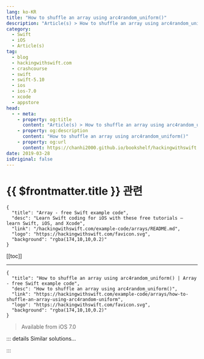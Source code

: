 ```yaml
---
lang: ko-KR
title: "How to shuffle an array using arc4random_uniform()"
description: "Article(s) > How to shuffle an array using arc4random_uniform()"
category:
  - Swift
  - iOS
  - Article(s)
tag: 
  - blog
  - hackingwithswift.com
  - crashcourse
  - swift
  - swift-5.10
  - ios
  - ios-7.0
  - xcode
  - appstore
head:
  - - meta:
    - property: og:title
      content: "Article(s) > How to shuffle an array using arc4random_uniform()"
    - property: og:description
      content: "How to shuffle an array using arc4random_uniform()"
    - property: og:url
      content: https://chanhi2000.github.io/bookshelf/hackingwithswift.com/example-code/arrays/how-to-shuffle-an-array-using-arc4random-uniform.html
date: 2019-03-28
isOriginal: false
---
```


# {{ $frontmatter.title }} 관련

```component VPCard
{
  "title": "Array - free Swift example code",
  "desc": "Learn Swift coding for iOS with these free tutorials – learn Swift, iOS, and Xcode",
  "link": "/hackingwithswift.com/example-code/arrays/README.md",
  "logo": "https://hackingwithswift.com/favicon.svg",
  "background": "rgba(174,10,10,0.2)"
}
```

[[toc]]

---

```component VPCard
{
  "title": "How to shuffle an array using arc4random_uniform() | Array - free Swift example code",
  "desc": "How to shuffle an array using arc4random_uniform()",
  "link": "https://hackingwithswift.com/example-code/arrays/how-to-shuffle-an-array-using-arc4random-uniform",
  "logo": "https://hackingwithswift.com/favicon.svg",
  "background": "rgba(174,10,10,0.2)"
}
```

> Available from iOS 7.0

<!-- TODO: 작성 -->

<!-- 
Modern Swift code will use Swift’s own `shuffle()` and `shuffled()` methods, but sometimes you might find code that does it by hand using `arc4random_uniform()` or similar.

Nate Cook wrote a simple `shuffle()` extension to arrays that implements the Fisher-Yates shuffle algorithm in Swift. Here's the code:

```swift
extension Array {
    mutating func customShuffle() {
        for i in 0 ..< (count - 1) {
            let j = Int(arc4random_uniform(UInt32(count - i))) + i
            swapAt(i, j)
        }
    }
}
```

-->

::: details Similar solutions…

<!--
/example-code/arrays/how-to-randomize-the-order-of-an-array-shuffle-and-shuffled">How to randomize the order of an array: shuffle() and shuffled() 
/example-code/language/how-to-convert-a-multidimensional-array-to-a-single-dimensional-array">How to convert a multidimensional array to a single-dimensional array 
/quick-start/swiftui/how-to-create-multi-column-lists-using-table">How to create multi-column lists using Table 
/example-code/language/how-to-append-one-array-to-another-array">How to append one array to another array 
/quick-start/concurrency/how-to-use-mainactor-to-run-code-on-the-main-queue">How to use @MainActor to run code on the main queue</a>
-->

:::


